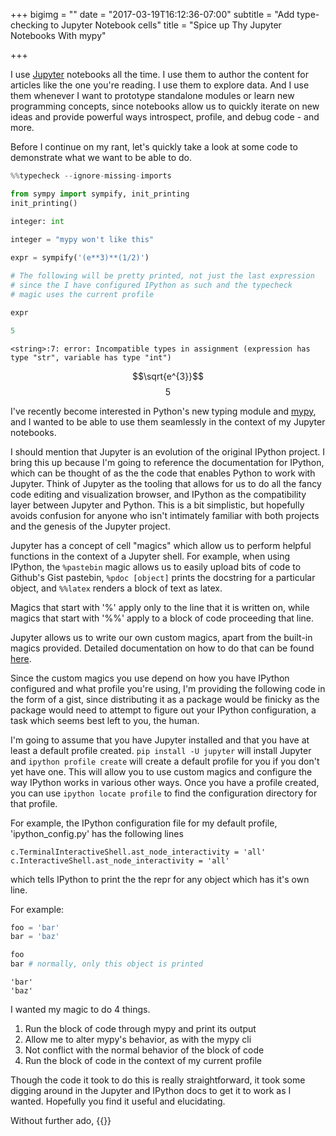 +++
bigimg = ""
date = "2017-03-19T16:12:36-07:00"
subtitle = "Add type-checking to Jupyter Notebook cells"
title = "Spice up Thy Jupyter Notebooks With mypy"

+++
<!--more-->

I use [Jupyter](http://jupyter.org/) notebooks all the time. I use them to author the content for articles like the one you're reading. I use them to explore data. And I use them whenever I want to prototype standalone modules or learn new programming concepts, since notebooks allow us to quickly iterate on new ideas and provide powerful ways introspect, profile, and debug code - and more. 

Before I continue on my rant, let's quickly take a look at some code to demonstrate what we want to be able to do.

```python
%%typecheck --ignore-missing-imports

from sympy import sympify, init_printing
init_printing()

integer: int
    
integer = "mypy won't like this"

expr = sympify('(e**3)**(1/2)') 

# The following will be pretty printed, not just the last expression
# since the I have configured IPython as such and the typecheck
# magic uses the current profile

expr

5
```
    <string>:7: error: Incompatible types in assignment (expression has type "str", variable has type "int")
$$\sqrt{e^{3}}$$
$$5$$


I've recently become interested in Python's new typing module and [mypy](http://mypy-lang.org/), and I wanted to be able to use them seamlessly in the context of my Jupyter notebooks.

I should mention that Jupyter is an evolution of the original IPython project. I bring this up because I'm going to reference the documentation for IPython, which can be thought of as the the code that enables Python to work with Jupyter. Think of Jupyter as the tooling that allows for us to do all the fancy code editing and visualization browser, and IPython as the compatibility layer between Jupyter and Python. This is a bit simplistic, but hopefully avoids confusion for anyone who isn't intimately familiar with both projects and the genesis of the Jupyter project.

Jupyter has a concept of cell "magics" which allow us to perform helpful functions in the context of a Jupyter shell. For example, when using IPython, the `%pastebin` magic allows us to easily upload bits of code to Github's Gist pastebin, `%pdoc [object]` prints the docstring for a particular object, and `%%latex` renders a block of text as latex.

Magics that start with  '%' apply only to the line that it is written on, while
magics that start with '%%' apply to a block of code proceeding that line.

Jupyter allows us to write our own custom magics, apart from the built-in magics provided. Detailed documentation on how to do that can be found [here](http://ipython.readthedocs.io/en/stable/config/custommagics.html).

Since the custom magics you use depend on how you have IPython configured and what profile you're using, I'm providing the following code in the form of a gist, since distributing it as a package would be finicky as the package would need to attempt to figure out your IPython configuration, a task which seems best left to you, the human.

I'm going to assume that you have Jupyter installed and that you have at least a default profile created. `pip install -U jupyter` will install Jupyter and `ipython profile create` will create a default profile for you if you don't yet have one. This will allow you to use custom magics and configure the way IPython works in various other ways. Once you have a profile created, you can use `ipython locate profile` to find the configuration directory for that profile.

For example, the IPython configuration file for my default profile, 'ipython_config.py' has the following lines

    c.TerminalInteractiveShell.ast_node_interactivity = 'all'
    c.InteractiveShell.ast_node_interactivity = 'all'
    
which tells IPython to print the the repr for any object which has it's own line. 

For example:


```python
foo = 'bar'
bar = 'baz'

foo
bar # normally, only this object is printed
```
    'bar'
    'baz'


I wanted my magic to do 4 things.

1. Run the block of code through mypy and print its output
2. Allow me to alter mypy's behavior, as with the mypy cli
2. Not conflict with the normal behavior of the block of code
3. Run the block of code in the context of my current profile

Though the code it took to do this is really straightforward, it took some digging around in the Jupyter and IPython docs to get it to work as I wanted. Hopefully you find it useful and elucidating.

Without further ado, {{<gist knowsuchagency f7b2203dd613756a45f816d6809f01a6 >}}


